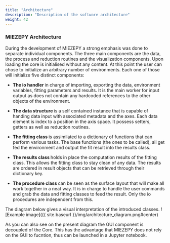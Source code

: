 ```yaml
---
title: "Architecture"
description: "Description of the software architecture"
weight: 42
---
```


### MIEZEPY Architecture

During the development of MIEZEPY a strong emphasis was done to separate individual components. The three main components are the data, the process and reduction routines and the visualization components. Upon loading the core is initialised without any content. At this point the user can chose to initialize an arbitrary number of environments. Each one of those will initialize five distinct components:

- <b> The io handler </b> in charge of importing, exporting the data, environment variables, fitting parameters and results. It is the main worker for input output as does not contain any hardcoded references to the other objects of the environment.

- <b> The data structure </b> is a self contained instance that is capable of handing data input with associated metadata and the axes. Each data element is index to a position in the axis space. It possess setters, getters as well as reduction routines. 

- <b> The fitting class </b> is assimilated to a dictionary of functions that can perform various tasks. The base functions (the ones to be called), all get fed the environment and output the fit result into the results class.

- <b> The results class </b> holds in place the computation results of the fitting class. This allows the fitting class to stay clean of any data. The results are ordered in result objects that can be retrieved through their dictionary key. 

- <b> The procedure class </b> can be seen as the surface layout that will make all work together in a neat way. It is in charge to handle the user commands and grab the data and fitting classes to feed the result. Only the io procedures are independent from this. 

The diagram below gives a visual interpretation of the introduced classes. 
![Example image]({{ site.baseurl }}/img/architecture_diagram.png#center)

As you can also see on the present diagram the GUI component is decoupled of the Core. This has the advantage that MIEZEPY does not rely on the GUI to fucntion, thus can be launched in a Jupyter notebook. 
